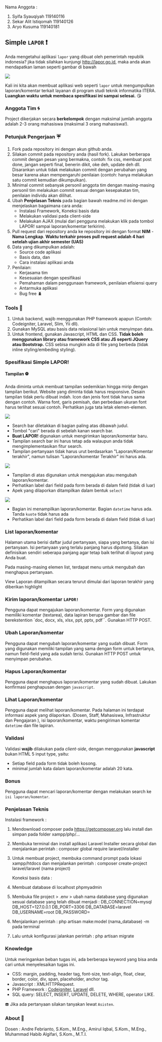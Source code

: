 Nama Anggota :
1. Syifa Syauqiyah 119140116
2. Sekar Alit Istiqomah 119140126
3. Aryo Kusuma 119140181

## Simple `LAPOR` :heavy_exclamation_mark:
Anda mengetahui aplikasi `lapor` yang dibuat oleh pemerintah republik indonesia? jika tidak silahkan kunjungi 
http://lapor.go.id, maka anda akan mendapatkan laman seperti gambar di bawah

![](tampilan/lapor.png)

Kali ini kita akan membuat aplikasi web seperti `lapor` untuk mengumpulkan laporan/komentar terkait layanan
di program studi teknik informatika ITERA.
**Luangkan waktu untuk membaca spesifikasi ini sampai selesai.** :kissing_heart:

### Anggota Tim :cyclone:
Project dikerjakan secara **berkelompok** dengan maksimal jumlah anggota adalah 2-3 orang mahasiswa (maksimal 3 orang mahasiswa!).

### Petunjuk Pengerjaan :umbrella:
1. Fork pada repository ini dengan akun github anda.
2. Silakan commit pada repository anda (hasil fork). Lakukan berberapa commit dengan pesan yang bermakna,
contoh: fix css, membuat post done, jangan seperti final, benerin dikit, oke deh, update deh dll. 
Disarankan untuk tidak melakukan commit dengan perubahan yang besar karena akan mempengaruhi 
penilaian (contoh: hanya melakukan satu commit kemudian dikumpulkan).
3. Minimal commit sebanyak personil anggota tim dengan masing-masing personil tim melakukan commit sesuai dengan kesepakatan tim, penilaian individu akan dilihat.
4. Ubah **Penjelasan Teknis** pada bagian bawah readme.md ini dengan menjelaskan bagaimana cara anda:
   - Instalasi Framework, Koneksi basis data 
   - Melakukan validasi pada client-side
   - Melakukan AJAX (mulai dari pengguna melakukan klik pada tombol LAPOR! sampai laporan/komentar terkirim).
5. Pull request dari repository anda ke repository ini dengan 
format **NIM** - **Nama Lengkap**. **Waktu terkahir proses pull request adalah 4 hari setelah 
ujian akhir semester (UAS)**
6. Data yang dikumpulkan adalah:
   - Source code aplikasi
   - Basis data, dan
   - Cara instalasi aplikasi anda
7. Penilaian:
   - Kerjasama tim
   - Kesesuaian dengan spesifikasi
   - Pemahaman dalam penggunaan framework, penilaian efisiensi query
   - Antarmuka aplikasi
   - Bug free :beetle:
   
### Tools :hammer:
1. Untuk backend, wajib menggunakan PHP framework apapun (Contoh: Codeigniter, Laravel, Slim, Yii dll).
2. Gunakan MySQL atau basis data relasional lain untuk menyimpan data.
3. Untuk frontend, gunakan Javascript, HTML dan CSS. **Tidak boleh menggunakan library atau framework CSS atau JS seperti 
JQuery atau Bootstrap.** CSS sebisa mungkin ada di file yang berbeda (tidak inline styling/embeding styling).

### Spesifikasi Simple LAPOR!
#### Tampilan :soccer:
Anda diminta untuk membuat tampilan sedemikian hingga mirip dengan tampilan berikut. Website yang diminta tidak harus 
responsive. Desain tampilan tidak perlu dibuat indah. Icon dan jenis font tidak harus sama dengan contoh. Warna font, 
garis pemisah, dan perbedaan ukuran font harus terlihat sesuai contoh. Perhatikan juga tata letak elemen-elemen.

![](tampilan/utama.png)
- Search bar diletakkan di bagian paling atas dibawah judul.
- Tombol "cari" berada di sebelah kanan search bar.
- **Buat LAPOR!** digunakan untuk mengirimkan laporan/komentar baru.
- Tampilan search bar ini harus tetap ada walaupun anda tidak mengimplementasikan fitur search.
- Tampilan pertanyaan tidak harus urut berdasarkan "Laporan/Komentar terakhir", 
namun tulisan "Laporan/komentar Terakhir" ini harus ada.

![](tampilan/buat.png)
- Tampilan di atas digunakan untuk mengajukan atau mengubah laporan/komentar.
- Perhatikan label dari field pada form berada di dalam field (tidak di luar)
- Apek yang dilaporkan ditampilkan dalam bentuk `select`

![](tampilan/detail.png)
- Bagian ini menampilkan laporan/komentar. Bagian `datetime` harus ada. Tanda `kuote` tidak harus ada
- Perhatikan label dari field pada form berada di dalam field (tidak di luar)

### List laporan/komentar
Halaman utama berisi daftar judul pertanyaan, siapa yang bertanya, dan isi pertanyaan. Isi pertanyaan yang terlalu 
panjang harus dipotong. Silakan definisikan sendiri seberapa panjang agar tetap baik terlihat di layout yang Anda buat.

Pada masing-masing elemen list, terdapat menu untuk mengubah dan menghapus pertanyaan.

View Laporan ditampilkan secara terurut dimulai dari laporan terakhir yang diberikan highlight

### Kirim laporan/komentar `LAPOR!`
Pengguna dapat mengajukan laporan/komentar. Form yang digunakan memiliki komentar (textarea), 
data lapiran berupa gambar 
dan file berekstention `doc, docx, xls, xlsx, ppt, pptx, pdf``. Gunakan HTTP POST.

### Ubah Laporan/komentar
Pengguna dapat mengubah laporan/komentar yang sudah dibuat. Form yang digunakan memiliki tampilan yang sama dengan 
form untuk bertanya, namun field-field yang ada sudah terisi. Gunakan HTTP POST untuk menyimpan perubahan.

### Hapus Laporan/komentar
Pengguna dapat menghapus laporan/komentar yang sudah dibuat. Lakukan konfirmasi penghapusan dengan `javascript`.

### Lihat Laporan/komentar
Pengguna dapat melihat laporan/komentar. Pada halaman ini terdapat informasi aspek yang dilaporkan.
(Dosen, Staff, Mahasiswa, Infrastruktur dan Pengajaran ), isi laporan/komentar, waktu pengiriman komentar `datetime` 
dan file lapiran. 

### Validasi
Validasi **wajib** dilakukan pada *client-side*, dengan menggunakan **javascript** bukan HTML 5 input type, yaitu:
- Setiap field pada form tidak boleh kosong.
- minimal jumlah kata dalam laporan/komentar adalah 20 kata.

### Bonus
Pengguna dapat mencari laporan/komentar dengan melakukan search ke `isi laporan/komentar`.

### Penjelasan Teknis
   Instalasi framework :
1. Mendownload composer pada https://getcomposer.org lalu install dan simpan pada folder xampp/php/…
2. Membuka terminal dan install aplikasi Laravel Installer secara global dan menjalankan perintah : composer global require laravel/installer
3. Untuk membuat project, membuka command prompt pada lokasi xampp/htdocs dan menjalankan perintah : composer create-project laravel/laravel (nama project)
   
   Koneksi basis data :
1. Membuat database di localhost phpmyadmin
2. Membuka file project > .env > ubah nama database yang digunakan sesuai database yang telah dibuat menjadi :
DB_CONNECTION=mysql
DB_HOST=127.0.0.1
DB_PORT=3306
DB_DATABASE=laravel
DB_USERNAME=root
DB_PASSWORD=
3. Menjalankan perintah : php artisan make:model (nama_database) -m pada terminal
4. Lalu untuk konfigurasi jalankan perintah : php artisan migrate
   

### Knowledge
Untuk meringankan beban tugas ini, ada berberapa keyword yang bisa anda cari untuk menyelesaikan tugas ini.
- CSS: margin, padding, header tag, font-size, text-align, float, clear, border, color, div, span, placeholder, 
anchor tag.
- Javascript : XMLHTTPRequest.
- PHP Framework : [Codeigniter](https://codeigniter.com/en/docs), [Laravel](https://laravel.com/docs/6.x) dll.
- SQL query: SELECT, INSERT, UPDATE, DELETE, WHERE, operator LIKE.

:telephone: Jika ada pertanyaan silakan tanyakan lewat `Asisten`.

### About :honeybee:

Dosen       : Andre Febrianto, S.Kom., M.Eng., Amirul Iqbal, S.Kom., M.Eng., Muhammad Habib Algifari, S.Kom., M.T.I.
